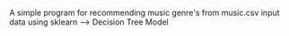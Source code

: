 A simple program for recommending music genre's from music.csv input data using sklearn --> Decision Tree Model
